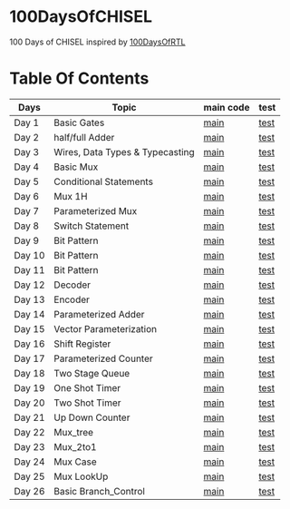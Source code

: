 # 100DaysOfCHISEL
100 Days of CHISEL inspired by [100DaysOfRTL](https://github.com/raulbehl/100DaysOfRTL)

# Table Of Contents
| Days   |  Topic | main code | test |
|--------| -- | --- | --- |
| Day 1  | Basic Gates | [main](https://github.com/merledu/100DaysOfCHISEL/tree/main/src/main/scala/day1) | [test](https://github.com/merledu/100DaysOfCHISEL/tree/main/src/test/scala/day1) |
| Day 2  | half/full Adder | [main](https://github.com/merledu/100DaysOfCHISEL/tree/main/src/main/scala/day2) | [test](https://github.com/merledu/100DaysOfCHISEL/tree/main/src/test/scala/day2) |
| Day 3  | Wires, Data Types & Typecasting | [main](https://github.com/merledu/100DaysOfCHISEL/tree/main/src/main/scala/day3) | [test](https://github.com/merledu/100DaysOfCHISEL/tree/main/src/test/scala/day3) |
| Day 4  | Basic Mux | [main](https://github.com/merledu/100DaysOfCHISEL/tree/main/src/main/scala/day4) | [test](https://github.com/merledu/100DaysOfCHISEL/tree/main/src/test/scala/day4) |
| Day 5  |   Conditional Statements| [main](https://github.com/merledu/100DaysOfCHISEL/tree/main/src/main/scala/day5) |[test](https://github.com/merledu/100DaysOfCHISEL/tree/main/src/test/scala/day5) |
| Day 6  | Mux 1H | [main](https://github.com/Asghar-Raza/100DaysOfCHISEL/tree/main/src/main/scala/day6) | [test](https://github.com/Asghar-Raza/100DaysOfCHISEL/tree/main/src/test/scala/day6) |
| Day 7  | Parameterized Mux | [main](https://github.com/Asghar-Raza/100DaysOfCHISEL/tree/main/src/main/scala/day7) | [test](https://github.com/Asghar-Raza/100DaysOfCHISEL/tree/main/src/test/scala/day7) |
| Day 8  | Switch Statement | [main](https://github.com/Asghar-Raza/100DaysOfCHISEL/tree/main/src/main/scala/day8) | [test](https://github.com/Asghar-Raza/100DaysOfCHISEL/tree/main/src/test/scala/day8) |
| Day 9  | Bit Pattern | [main](https://github.com/merledu/100DaysOfCHISEL/tree/main/src/main/scala/day9) | [test](https://github.com/merledu/100DaysOfCHISEL/tree/main/src/test/scala/day9) |
| Day 10 | Bit Pattern | [main](https://github.com/merledu/100DaysOfCHISEL/tree/main/src/main/scala/day10) | [test](https://github.com/merledu/100DaysOfCHISEL/tree/main/src/test/scala/day10) |
| Day 11 | Bit Pattern | [main](https://github.com/merledu/100DaysOfCHISEL/tree/main/src/main/scala/day11) | [test](https://github.com/merledu/100DaysOfCHISEL/tree/main/src/test/scala/day11) |
| Day 12 | Decoder | [main](https://github.com/merledu/100DaysOfCHISEL/tree/main/src/main/scala/day12) | [test](https://github.com/merledu/100DaysOfCHISEL/tree/main/src/test/scala/day12) |
| Day 13 | Encoder | [main](https://github.com/merledu/100DaysOfCHISEL/tree/main/src/main/scala/day13) | [test](https://github.com/merledu/100DaysOfCHISEL/tree/main/src/test/scala/day13) |
| Day 14 | Parameterized Adder | [main](https://github.com/merledu/100DaysOfCHISEL/tree/main/src/main/scala/day14) | [test](https://github.com/merledu/100DaysOfCHISEL/tree/main/src/test/scala/day14) |
| Day 15 | Vector Parameterization | [main](https://github.com/merledu/100DaysOfCHISEL/tree/main/src/main/scala/day15) | [test](https://github.com/merledu/100DaysOfCHISEL/tree/main/src/test/scala/day15) |
| Day 16 | Shift Register | [main](https://github.com/merledu/100DaysOfCHISEL/tree/main/src/main/scala/day16) | [test](https://github.com/merledu/100DaysOfCHISEL/tree/main/src/test/scala/day16) |
| Day 17 | Parameterized Counter | [main](https://github.com/merledu/100DaysOfCHISEL/tree/main/src/main/scala/day17) | [test](https://github.com/merledu/100DaysOfCHISEL/tree/main/src/test/scala/day17) |
| Day 18 | Two Stage Queue | [main](https://github.com/merledu/100DaysOfCHISEL/tree/main/src/main/scala/day18) | [test](https://github.com/merledu/100DaysOfCHISEL/tree/main/src/test/scala/day18) |
| Day 19 | One Shot Timer | [main](https://github.com/merledu/100DaysOfCHISEL/tree/main/src/main/scala/day19) | [test](https://github.com/merledu/100DaysOfCHISEL/tree/main/src/test/scala/day19) |
| Day 20 | Two Shot Timer | [main](https://github.com/merledu/100DaysOfCHISEL/tree/main/src/main/scala/day20) | [test](https://github.com/merledu/100DaysOfCHISEL/tree/main/src/test/scala/day20) |
| Day 21 | Up Down Counter | [main](https://github.com/merledu/100DaysOfCHISEL/tree/main/src/main/scala/day21) | [test](https://github.com/merledu/100DaysOfCHISEL/tree/main/src/test/scala/day21) |
| Day 22 | Mux_tree | [main](https://github.com/merledu/100DaysOfCHISEL/tree/main/src/main/scala/day22) | [test](https://github.com/merledu/100DaysOfCHISEL/tree/main/src/test/scala/day22) |
| Day 23 | Mux_2to1 | [main](https://github.com/merledu/100DaysOfCHISEL/tree/main/src/main/scala/day23) | [test](https://github.com/merledu/100DaysOfCHISEL/tree/main/src/test/scala/day23) |
| Day 24 | Mux Case | [main](https://github.com/merledu/100DaysOfCHISEL/tree/main/src/main/scala/day24) | [test](https://github.com/merledu/100DaysOfCHISEL/tree/main/src/test/scala/day24) |
| Day 25 | Mux LookUp | [main](https://github.com/merledu/100DaysOfCHISEL/tree/main/src/main/scala/day25) | [test](https://github.com/merledu/100DaysOfCHISEL/tree/main/src/test/scala/day25) |
| Day 26 | Basic Branch_Control | [main](https://github.com/merledu/100DaysOfCHISEL/tree/main/src/main/scala/day26) | [test](https://github.com/merledu/100DaysOfCHISEL/tree/main/src/test/scala/day26) |